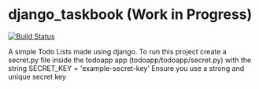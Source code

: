 # django_taskbook (Work in Progress)

[![Build Status](https://travis-ci.com/ryux00/django_taskbook.svg?branch=master)](https://travis-ci.com/ryux00/django_taskbook)

A simple Todo Lists made using django.
To run this project create a secret.py file inside the todoapp app (todoapp/todoapp/secret.py) with the string 
SECRET_KEY = 'example-secret-key'
Ensure you use a strong and unique secret key
